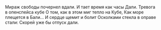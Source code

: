 Мираж свободы почернел вдали.
И тает время как часы Дали.
Тревога в опенспейса кубе
О том, как в этом миг тепло на Кубе,
Как море плещется в Бали…
И сердце щемит и болит
Осколками стекла в оправе стали:
Скорей уже бы отпуск дали.